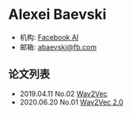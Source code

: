# Alexei Baevski

- 机构: [Facebook AI](../Institutions/Meta.AI.md)
- 邮箱: abaevski@fb.com

## 论文列表

- 2019.04.11 No.02 [Wav2Vec](../Models/Speech_Representaion/2019.04.11_Wav2Vec.md)
- 2020.06.20 No.01 [Wav2Vec 2.0](../Models/Speech_Representaion/2020.06.20_Wav2Vec2.0.md)